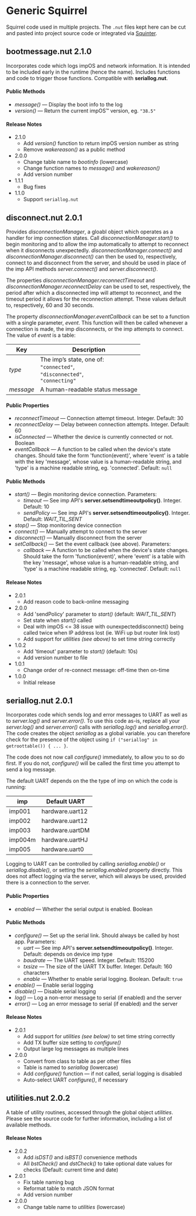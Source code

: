 # Generic Squirrel #

Squirrel code used in multiple projects. The `.nut` files kept here can be cut and pasted into project source code or integrated via [Squinter](https://smittytone.github.io/squinter/version2/index.html).

## bootmessage.nut 2.1.0 ##

Incorporates code which logs impOS and network information. It is intended to be included early in the runtime (hence the name). Includes functions and code to trigger those functions. Compatible with **seriallog.nut**.

#### Public Methods ####

- *message()* &mdash; Display the boot info to the log
- *version()* &mdash; Return the current impOS&trade; version, eg. `"38.5"`

#### Release Notes #####

- 2.1.0
  - Add *version()* function to return impOS version number as string
  - Remove *wakereason()* as a public method
- 2.0.0
  - Change table name to *bootinfo* (lowercase)
  - Change function names to *message()* and *wakereason()*
  - Add version number
- 1.1.1
  - Bug fixes
- 1.1.0
  - Support `seriallog.nut`

## disconnect.nut 2.0.1 ##

Provides *disconnectionManager*, a gloabl object which operates as a handler for imp connection states. Call *disconnectionManager.start()* to begin monitoring and to allow the imp automatically to attempt to reconnect when it disconnects unexpectedly. *disconnectionManager.connect()* and *disconnectionManager.disconnect()* can then be used to, respectively, connect to and disconnect from the server, and should be used in place of the imp API methods *server.connect()* and *server.disconnect()*.

The properties *disconnectionManager.reconnectTimeout* and *disconnectionManager.reconnectDelay* can be used to set, respectively, the period after which a disconnected imp will attempt to reconnect, and the timeout period it allows for the reconnection attempt. These values default to, respectively, 60 and 30 seconds.

The property *disconnectionManager.eventCallback* can be set to a function with a single parameter, *event*. This function will then be called whenever a connection is made, the imp disconnects, or the imp attempts to connect. The value of *event* is a table:

| Key | Description |
| --- | --- |
| *type* | The imp’s state, one of:<br />`"connected"`,<br />`"disconnected"`,<br /> `"connecting"` |
| *message* | A human-readable status message |

#### Public Properties ####

- *reconnectTimeout* &mdash; Connection attempt timeout. Integer. Default: 30
- *reconnectDelay* &mdash; Delay between connection attempts. Integer. Default: 60
- *isConnected* &mdash; Whether the device is currently connected or not. Boolean
- *eventCallback* &mdash; A function to be called when the device's state changes. Should take the form 'function(event)', where 'event' is a table with the key 'message', whose value is a human-readable string, and 'type' is a machine readable string, eg. 'connected'. Default: `null`

#### Public Methods ####

- *start()* &mdash; Begin monitoring device connection. Parameters:
  - *timeout* &mdash; See imp API's **server.setsendtimeoutpolicy()**. Integer. Default: 10 
  - *sendPolicy* &mdash; See imp API's **server.setsendtimeoutpolicy()**. Integer. Default: *WAIT_TIL_SENT*
- *stop()* &mdash; Stop monitoring device connection
- *connect()* &mdash; Manually attempt to connect to the server
- *disconnect()* &mdash; Manually disconnect from the server
- *setCallback()* &mdash; Set the event callback (see above). Parameters:
  - *callback* &mdash; A function to be called when the device's state changes. Should take the form 'function(event)', where 'event' is a table with the key 'message', whose value is a human-readable string, and 'type' is a machine readable string, eg. 'connected'. Default: `null`

#### Release Notes ####

- 2.0.1
  - Add reason code to back-online messaging
- 2.0.0
  - Add 'sendPolicy' parameter to *start()* (default: *WAIT_TIL_SENT*)
  - Set state when *start()* called
  - Deal with impOS <= 38 issue with ounexpecteddisconnect() being called twice when IP address lost (ie. WiFi up but router link lost)
  - Add support for *utilities* *(see above)* to set time string correctly
- 1.0.2
  - Add 'timeout' parameter to *start()* (default: 10s)
  - Add version number to file
- 1.0.1
  - Change order of re-connect message: off-time then on-time
- 1.0.0
  - Initial release

## seriallog.nut 2.0.1 ##

Incorporates code which sends log and error messages to UART as well as to *server.log()* and *server.error()*. To use this code as-is, replace all your *server.log()* and *server.error()* calls with *seriallog.log()* and *seriallog.error()*. The code creates the object *seriallog* as a global variable. you can therefore check for the presence of the object using `if ("seriallog" in getroottable()) { ... }`.

The code does not now call *configure()* immediately, to allow you to so do first. If you do not, *configure()* will be called the first time you attempt to send a log message.

The default UART depends on the the type of imp on which the code is running:

| imp | Default UART |
| --- | --- |
| imp001 | hardware.uart12 |
| imp002 | hardware.uart12 |
| imp003 | hardware.uartDM |
| imp004m | hardware.uartHJ |
| imp005 | hardware.uart0 |

Logging to UART can be controlled by calling *seriallog.enable()* or *seriallog.disable()*, or setting the *seriallog.enabled* property directly. This does not affect logging via the server, which will always be used, provided there is a connection to the server.

#### Public Properties ####

- *enabled* &mdash; Whether the serial output is enabled. Boolean

#### Public Methods ####

- *configure()* &mdash; Set up the serial link. Should always be called by host app. Parameters:
  - *uart* &mdash; See imp API's **server.setsendtimeoutpolicy()**. Integer. Default: depends on device imp type 
  - *baudrate* &mdash; The UART speed. Integer. Default: 115200
  - *txsize* &mdash; The size of the UART TX buffer. Integer. Default: 160 characters
  - *enable* &mdash; Whether to enable serial logging. Boolean. Default: `true`
- *enable()* &mdash; Enable serial logging
- *disable()* &mdash; Disable serial logging
- *log()* &mdash; Log a non-error message to serial (if enabled) and the server
- *error()* &mdash; Log an error message to serial (if enabled) and the server
 
#### Release Notes ####

- 2.0.1
  - Add support for *utilities* *(see below)* to set time string correctly
  - Add TX buffer size setting to *configure()*
  - Output large log messages as multiple lines
- 2.0.0
  - Convert from class to table as per other files
  - Table is named to *seriallog* (lowercase)
  - Add *configure()* function &mdash; if not called, serial logging is disabled
  - Auto-select UART *configure()*, if necessary

## utilities.nut 2.0.2 ##

A table of utility routines, accessed through the global object *utilities*. Please see the source code for further information, including a list of available methods.

#### Release Notes ####

- 2.0.2
  - Add *isDST()* and *isBST()* convenience methods
  - All *bstCheck()* and *dstCheck()* to take optional date values for checks (Default: current time and date)
- 2.0.1
  - Fix table naming bug
  - Reformat table to match JSON format
  - Add version number
- 2.0.0
  - Change table name to *utilities* (lowercase)
